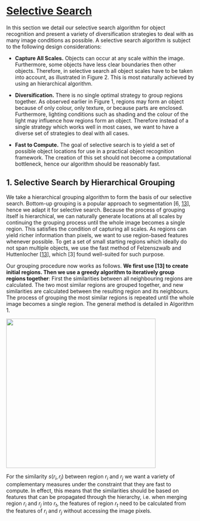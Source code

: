 # [Selective Search](http://www.huppelen.nl/publications/selectiveSearchDraft.pdf?source=post_page---------------------------)
In this section we detail our selective search algorithm for object recognition and present a variety of diversification strategies to deal with as many image conditions as possible. A selective search algorithm is subject to the following design considerations:

* **Capture All Scales.** Objects can occur at any scale within the image. Furthermore, some objects have less clear boundaries then other objects. Therefore, in selective search all object scales have to be taken into account, as illustrated in Figure 2. This is most naturally achieved by using an hierarchical algorithm.

* **Diversification.** There is no single optimal strategy to group regions together. As observed earlier in Figure 1, regions may form an object because of only colour, only texture, or because parts are enclosed. Furthermore, lighting conditions such as shading and the colour of the light may influence how regions form an object. Therefore instead of a single strategy which works well in most cases, we want to have a diverse set of strategies to deal with all cases.

* **Fast to Compute.** The goal of selective search is to yield a set of possible object locations for use in a practical object recognition framework. The creation of this set should not become a computational bottleneck, hence our algorithm should be reasonably fast.

    

## 1. Selective Search by Hierarchical Grouping
We take a hierarchical grouping algorithm to form the basis of our selective search. Bottom-up grouping is a popular approach to segmentation [6, [13](http://people.cs.uchicago.edu/~pff/papers/seg-ijcv.pdf)], hence we adapt it for selective search. Because the process of grouping itself is hierarchical, we can naturally generate locations at all scales by continuing the grouping process until the whole image becomes a single region. This satisfies the condition of capturing all scales. As regions can yield richer information than pixels, we want to use region-based features whenever possible. To get a set of small starting regions which ideally do not span multiple objects, we use the fast method of Felzenszwalb and Huttenlocher [[13](http://people.cs.uchicago.edu/~pff/papers/seg-ijcv.pdf)], which [3] found well-suited for such purpose. 

Our grouping procedure now works as follows. **We first use [13] to create initial regions. Then we use a greedy algorithm to iteratively group regions together**: First the similarities between all neighbouring regions are calculated. The two most similar regions are grouped together, and new similarities are calculated between the resulting region and its neighbours. The process of grouping the most similar regions is repeated until the whole image becomes a single region. The general method is detailed in Algorithm 1.

<img src="/Users/dfsj/Library/Application Support/typora-user-images/image-20190723183110386.png" width="400">

For the similarity $s(r_i,r_j)$ between region $r_i$ and $r_j$ we want a variety of complementary measures under the constraint that they are fast to compute. In effect, this means that the similarities should be based on features that can be propagated through the hierarchy, i.e. when merging region $r_i$ and $r_j$ into $r_t$, the features of region $r_t$ need to be calculated from the features of $r_i$ and $r_j$ without accessing the image pixels.

